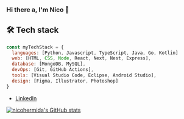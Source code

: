 ### Hi there a, I'm Nico 👋

## 🛠 Tech stack

```js
const myTechStack = {
  languages: [Python, Javascript, TypeScript, Java, Go, Kotlin]
  web: [HTML, CSS, Node, React, Next, Nest, Express],
  database: [MongoDB, MySQL],
  devOps: [Git, GitHub Actions],
  tools: [Visual Studio Code, Eclipse, Android Studio],
  design: [Figma, Illustrator, Photoshop]
}
```

- [LinkedIn](https://www.linkedin.com/in/nico-hermida/)

[![nicohermida's GitHub stats](https://github-readme-stats.vercel.app/api?username=nicohermida01)](https://github.com/anuraghazra/github-readme-stats)

<!--
**nicohermida01/nicohermida01** is a ✨ _special_ ✨ repository because its `README.md` (this file) appears on your GitHub profile.

Here are some ideas to get you started:

- 🔭 I’m currently working on ...
- 🌱 I’m currently learning ...
- 👯 I’m looking to collaborate on ...
- 🤔 I’m looking for help with ...
- 💬 Ask me about ...
- 📫 How to reach me: ...
- 😄 Pronouns: ...
- ⚡ Fun fact: ...
-->
